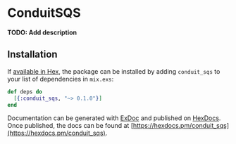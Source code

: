 # ConduitSQS

**TODO: Add description**

## Installation

If [available in Hex](https://hex.pm/docs/publish), the package can be installed
by adding `conduit_sqs` to your list of dependencies in `mix.exs`:

```elixir
def deps do
  [{:conduit_sqs, "~> 0.1.0"}]
end
```

Documentation can be generated with [ExDoc](https://github.com/elixir-lang/ex_doc)
and published on [HexDocs](https://hexdocs.pm). Once published, the docs can
be found at [https://hexdocs.pm/conduit_sqs](https://hexdocs.pm/conduit_sqs).

